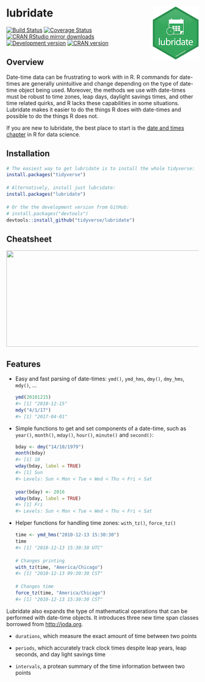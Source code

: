 
<!-- README.md is generated from README.Rmd. Please edit that file -->

# lubridate <img src="man/figures/logo.png" align="right" />

[![Build
Status](https://travis-ci.org/tidyverse/lubridate.svg?branch=master)](https://travis-ci.org/tidyverse/lubridate)
[![Coverage
Status](https://codecov.io/gh/tidyverse/lubridate/branch/master/graph/badge.svg)](https://codecov.io/gh/tidyverse/lubridate)
[![CRAN RStudio mirror
downloads](http://cranlogs.r-pkg.org/badges/lubridate)](https://cran.r-project.org/package=lubridate)
[![Development
version](https://img.shields.io/badge/devel-1.7.4.9000-orange.svg)](https://github.com/tidyverse/lubridate)
[![CRAN
version](http://www.r-pkg.org/badges/version/lubridate)](https://cran.r-project.org/package=lubridate)

## Overview

Date-time data can be frustrating to work with in R. R commands for
date-times are generally unintuitive and change depending on the type of
date-time object being used. Moreover, the methods we use with
date-times must be robust to time zones, leap days, daylight savings
times, and other time related quirks, and R lacks these capabilities in
some situations. Lubridate makes it easier to do the things R does with
date-times and possible to do the things R does not.

If you are new to lubridate, the best place to start is the [date and
times chapter](http://r4ds.had.co.nz/dates-and-times.html) in R for data
science.

## Installation

``` r
# The easiest way to get lubridate is to install the whole tidyverse:
install.packages("tidyverse")

# Alternatively, install just lubridate:
install.packages("lubridate")

# Or the the development version from GitHub:
# install.packages("devtools")
devtools::install_github("tidyverse/lubridate")
```

## Cheatsheet

<a href="https://github.com/rstudio/cheatsheets/blob/master/lubridate.pdf"><img src="https://raw.githubusercontent.com/rstudio/cheatsheets/master/pngs/thumbnails/lubridate-cheatsheet-thumbs.png" width="630" height="252"/></a>

## Features

  - Easy and fast parsing of date-times: `ymd()`, `ymd_hms`, `dmy()`,
    `dmy_hms`, `mdy()`, …
    
    ``` r
    ymd(20101215)
    #> [1] "2010-12-15"
    mdy("4/1/17")
    #> [1] "2017-04-01"
    ```

  - Simple functions to get and set components of a date-time, such as
    `year()`, `month()`, `mday()`, `hour()`, `minute()` and `second()`:
    
    ``` r
    bday <- dmy("14/10/1979")
    month(bday)
    #> [1] 10
    wday(bday, label = TRUE)
    #> [1] Sun
    #> Levels: Sun < Mon < Tue < Wed < Thu < Fri < Sat
    
    year(bday) <- 2016
    wday(bday, label = TRUE)
    #> [1] Fri
    #> Levels: Sun < Mon < Tue < Wed < Thu < Fri < Sat
    ```

  - Helper functions for handling time zones: `with_tz()`, `force_tz()`
    
    ``` r
    time <- ymd_hms("2010-12-13 15:30:30")
    time
    #> [1] "2010-12-13 15:30:30 UTC"
    
    # Changes printing
    with_tz(time, "America/Chicago")
    #> [1] "2010-12-13 09:30:30 CST"
    
    # Changes time
    force_tz(time, "America/Chicago")
    #> [1] "2010-12-13 15:30:30 CST"
    ```

Lubridate also expands the type of mathematical operations that can be
performed with date-time objects. It introduces three new time span
classes borrowed from <http://joda.org>.

  - `durations`, which measure the exact amount of time between two
    points

  - `periods`, which accurately track clock times despite leap years,
    leap seconds, and day light savings time

  - `intervals`, a protean summary of the time information between two
    points
